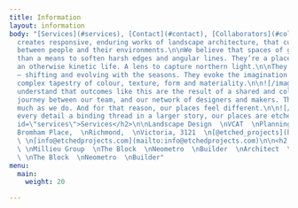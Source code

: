 ```yaml
---
title: Information
layout: information
body: "[Services](#services), [Contact](#contact), [Collaborators](#collaborators)\n\nEtched
  creates responsive, enduring works of landscape architecture, that cultivate connections
  between people and their environments.\n\nWe believe that spaces of green are more
  than a means to soften harsh edges and angular lines. They’re a place of calm in
  an otherwise kinetic life. A lens to capture northern light.\n\nThey surprise us
  — shifting and evolving with the seasons. They evoke the imagination. They’re a
  complex tapestry of colour, texture, form and materiality.\n\n![/images/uploads/example07.jpg](https://app.forestry.io/sites/l0cbg2rjvsn3na/body-media//images/uploads/example07.jpg)\n\nWe
  understand that outcomes like this are the result of a shared and collaborative
  journey between our team, and our network of designers and makers. They care as
  much as we do. And for that reason, our places feel different.\n\n![/images/uploads/example08.jpg](https://app.forestry.io/sites/l0cbg2rjvsn3na/body-media//images/uploads/example08.jpg)\n\nWith
  every detail a binding thread in a larger story, our places are etched in time.\n\n<h2
  id=\"services\">Services</h2>\n\nLandscape Design  \nVCAT  \nPlanning\n\n<h2 id=\"contact\">Contact</h2>\n\n7/6
  Bromham Place,  \nRichmond,  \nVictoria, 3121  \n[@etched_projects](https://app.forestry.io/sites/l0cbg2rjvsn3na/#/pages/content-information-index-md)
  \ \n[info@etchedprojects.com](mailto:info@etchedprojects.com)\n\n<h2 id=\"collaborators\">Collaborators</h2>\n\nArchitect
  \ \nMillieu Group  \nThe Block  \nNeometro  \nBuilder  \nArchitect  \nMillieu Group
  \ \nThe Block  \nNeometro  \nBuilder"
menu:
  main:
    weight: 20

---
```

